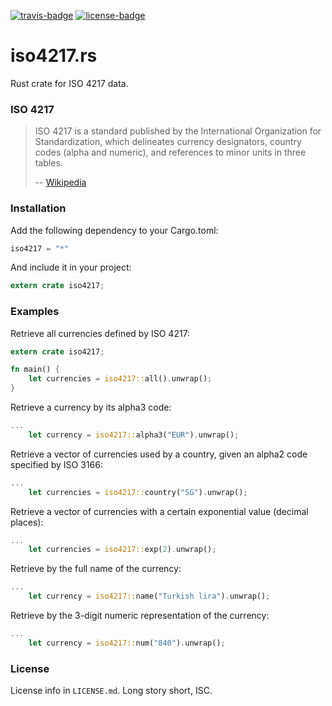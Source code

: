 [travis-badge]: https://img.shields.io/travis/taiyaeix/iso4217.rs.svg
[travis]: https://travis-ci.org/taiyaeix/iso4217.rs
[license-badge]: https://img.shields.io/badge/license-ISC-blue.svg
[license]: https://opensource.org/licenses/ISC

[![travis-badge][]][travis] [![license-badge][]][license]

# iso4217.rs

Rust crate for ISO 4217 data.

### ISO 4217

> ISO 4217 is a standard published by the International Organization for
> Standardization, which delineates currency designators, country codes
> (alpha and numeric), and references to minor units in three tables.
>
> -- [Wikipedia](http://en.wikipedia.org/wiki/ISO_4217)

### Installation

Add the following dependency to your Cargo.toml:

```rust
iso4217 = "*"
```

And include it in your project:

```rust
extern crate iso4217;
```

### Examples

Retrieve all currencies defined by ISO 4217:

```rust
extern crate iso4217;

fn main() {
    let currencies = iso4217::all().unwrap();
}
```


Retrieve a currency by its alpha3 code:

```rust
...
    let currency = iso4217::alpha3("EUR").unwrap();
```


Retrieve a vector of currencies used by a country, given an alpha2 code
specified by ISO 3166:

```rust
...
    let currencies = iso4217::country("SG").unwrap();
```


Retrieve a vector of currencies with a certain exponential value
(decimal places):

```rust
...
    let currencies = iso4217::exp(2).unwrap();
```


Retrieve by the full name of the currency:

```rust
...
    let currency = iso4217::name("Turkish lira").unwrap();
```


Retrieve by the 3-digit numeric representation of the currency:

```rust
...
    let currency = iso4217::num("840").unwrap();
```

### License

License info in `LICENSE.md`. Long story short, ISC.
